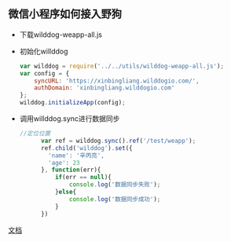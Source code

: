 ## 微信小程序如何接入野狗

* 下载wilddog-weapp-all.js

* 初始化willddog

  ```javascript
  var wilddog = require('../../utils/wilddog-weapp-all.js');
  var config = {
      syncURL: 'https://xinbingliang.wilddogio.com/',
      authDomain: 'xinbingliang.wilddogio.com'
  };
  wilddog.initializeApp(config);
  ```

* 调用willddog.sync进行数据同步

  ```javascript
  //定位位置
        var ref = wilddog.sync().ref('/test/weapp');
        ref.child('wilddog').set({
          'name': '辛丙亮',
          'age': 23
        }, function(err){
            if(err == null){
                console.log('数据同步失败');
            }else{
                console.log('数据同步成功');
            }
        })
  ```

[文档](https://github.com/wilddogteam/wilddog-weapp)








